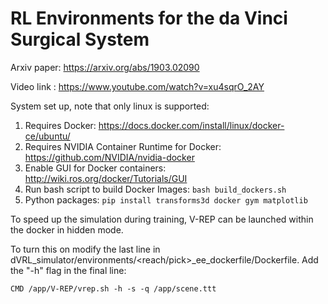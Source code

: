# RL Environments for the da Vinci Surgical System

Arxiv paper: https://arxiv.org/abs/1903.02090

Video link : https://www.youtube.com/watch?v=xu4sqrO_2AY

System set up, note that only linux is supported:
1) Requires Docker: https://docs.docker.com/install/linux/docker-ce/ubuntu/
2) Requires NVIDIA Container Runtime for Docker: https://github.com/NVIDIA/nvidia-docker
2) Enable GUI for Docker containers: http://wiki.ros.org/docker/Tutorials/GUI
3) Run bash script to build Docker Images: `bash build_dockers.sh`
4) Python packages: `pip install transforms3d docker gym matplotlib`

To speed up the simulation during training, V-REP can be launched within the docker in hidden mode. 

To turn this on modify the last line in dVRL_simulator/environments/<reach/pick>_ee_dockerfile/Dockerfile. Add the "-h" flag in the final line: 

	CMD /app/V-REP/vrep.sh -h -s -q /app/scene.ttt

